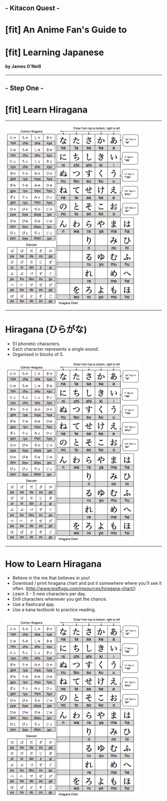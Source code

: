 ## - Kitacon Quest -
# [fit] An Anime Fan's Guide to
# [fit] Learning Japanese

#### by James O'Neill

---

## - Step One -
# [fit] Learn Hiragana

---

![fit](hiragana-chart-image.png)

---

# Hiragana (ひらがな)

- 51 phonetic characters.
- Each character represents a single sound.
- Organised in blocks of 5.

![fit](hiragana-chart-image.png)

---

# How to Learn Hiragana

- Believe in the me that believes in you!
- Download / print hiragana chart and put it somewhere where you'll see it often. (http://www.textfugu.com/resources/hiragana-chart/)
- Learn 3 - 5 new characters per day.
- Drill characters whenever you get the chance.
- Use a flashcard app.
- Use a kana textbook to practice reading.

![fit](hiragana-chart-image.png)